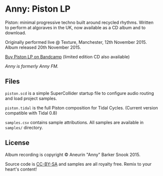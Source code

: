 # Anny: Piston LP

Piston: minimal progressive techno built around recycled rhythms. Written to perform at algoraves in the UK, now available as a CD album and to download.

Originally performed live @ Texture, Manchester, 12th November 2015. Album released 20th November 2015.

[Buy Piston LP on Bandcamp](https://annyfm.bandcamp.com/album/piston-lp) (limited edition CD also available)

_Anny is formerly Anny FM._

## Files

`piston.scd` is a simple SuperCollider startup file to configure audio routing and load project samples.

`piston.tidal` is the full Piston composition for Tidal Cycles. (Current version compatible with Tidal 0.8)

`samples.csv` contains sample attributions. All samples are available in `samples/` directory.

## License

Album recording is copyright &copy; Aneurin "Anny" Barker Snook 2015.

Source code is [CC-BY-SA](https://creativecommons.org/licenses/by-sa/4.0/) and samples are all royalty free. Remix to your heart's content!
